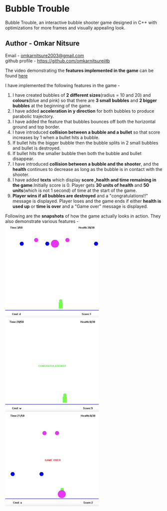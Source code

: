 # Bubble Trouble
Bubble Trouble, an interactive bubble shooter game designed in C++ with optimizations for more frames and visually appealing look.
## Author - Omkar Nitsure
Email - omkarnitsure2003@gmail.com <br>
github profile - https://github.com/omkarnitsureiitb <br>

The video demonstrating the **features implemented in the game** can be found <a href = "IMPLEMENTED FEATURES.mp4">here</a>

I have implemented the following features in the game - 
1. I have created bubbles of **2 different sizes**(radius = 10 and 20) and **colours**(blue and pink)
  so that there are **3 small bubbles** and **2 bigger bubbles** at the beginning of the game.
2. I have added **acceleration in y direction** for both bubbles to produce parabolic trajectory.
3. I have added the feature that bubbles bounces off both the horizontal ground and top border.
4. I have introduced **collision between a bubble and a bullet** so that score increases by 1 when a bullet hits a bubble.
5. If bullet hits the bigger bubble then the bubble splits in 2 small bubbles and bullet is destroyed.
6. If bullet hits the smaller bubble then both the bubble and bullet disappear. 
7. I have introduced **collision between a bubble and the shooter**,
  and the **health** continues to decrease as long as the bubble is in contact with the shooter.
8. I have added **texts** which display **score ,health and time remaining in the game**.Initially score is 0.
  Player gets **30 units of health** and **50 units**(which is not 1 second) of time at the start of the game.
9. **Player wins if all bubbles are destroyed** and a "congratulations!!" message is displayed.
  Player loses and the game ends if either **health is used up** or **time is over** and a "Game over" message is displayed.
  
Following are the **snapshots** of how the game actually looks in action. They also demonstrate various features - <br>
<img src = "snapshots/Normal_play.png" alt = "Normal game" height = "300" width = "300">
<img src = "snapshots/win.png" alt = "user won the game" height = "300" width = "300">
<img src = "snapshots/Game_over.png" alt = "Game over" height = "300" width = "300">
  
